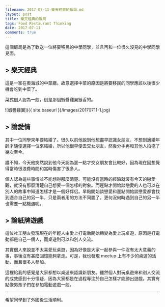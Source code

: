 ```yaml
---
filename: 2017-07-11-樂天經典的飯局.md
layout: post
title: 樂天經典的飯局
tags: Food Restaurant Thinking
date: 2017-07-11
comments: true
---
```


這個飯局是為了歡送一位將要移民的中學同學，並且再和一位很久沒見的中學同學見面。

## > 樂天經典

這是一家在奧海城的中菜廳。故意選擇中菜的原因是將要移民的同學應該以後很少機會吃到中菜了。

菜式個人認為一般，倒是那個蝦醬雞翼挺香的。

![蝦醬雞翼]({{ site.baseurl }}/images/20170711-1.jpg)

## > 論愛情

其中一位同學來年要結婚了。很久以前他說到他想盡早認識女朋友，不想到適婚年齡才隨便選擇一位來結婚，所以他很早便去交女朋友，然後分手再和其他人拍拖了幾次至今。

誰不知，今天他突然說到他今天認為遲一點才交女朋友會比較好，因為現在回想覺得當時很浪費時間和當時傷害了很多人。

個人認為這些事情並不能想得那麼清楚。可能沒有當時的經驗就沒有今天的戀愛觀，就沒有那麼清楚自己想要一個怎樣的對象。而遲點才開始談戀愛的人也可以在別人的故事中知道怎樣才是一個好伴侣。早點開始談戀愛和遲點開始談戀愛都會找到適合自己的另一半，只是兩者用的方法不同罷了。更何況何時遇到自己的另一半也需要一點機遇呢。

## > 論紙牌遊戲

這位社工朋友發現現在的年輕人由愛上打電動開始轉變為愛上玩桌遊，原因是打電動都是自己一個人，而桌遊則可以和別人交流。

其實個人來說並不太喜愛玩桌遊，因為好像是大家一起參與一件沒有太大意義的事，事後沒有甚麼回憶能夠拿走。可是，我也發現 meetup 上有不少的桌遊的活動，而且很多人參加。

這裡給我的感覺是大家都想以桌遊來認識新朋友。雖然個人對玩桌遊來和別人交流的成效感到十分懷疑，因為大家都是在過程專注於自己怎樣才能勝出遊戲，其實有點像男孩子們在參加電動遊戲一般。

---

希望同學到了外國後生活順利。
